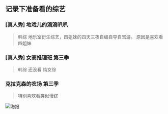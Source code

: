 ## 记录下准备看的综艺

### [真人秀] 地戏儿的滴滴叭叭
> 韩综
> 地乐室衍生综艺，四姐妹的四天三夜自编自导自驾游。
> 原因是喜欢看四姐妹


### [真人秀]  女高推理班 第三季
> 韩综
> 还没看
> 纯女综


### 克拉克森的农场 第三季
> 特别喜欢看类似慢综

![海报](https://movie.douban.com/photos/photo/2659103640/#title-anchor "海报")